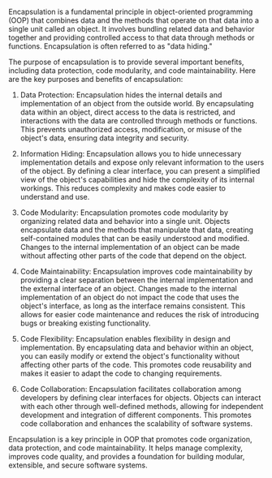 Encapsulation is a fundamental principle in object-oriented programming (OOP) that combines data and the methods that operate on that data into a single unit called an object. It involves bundling related data and behavior together and providing controlled access to that data through methods or functions. Encapsulation is often referred to as "data hiding."

The purpose of encapsulation is to provide several important benefits, including data protection, code modularity, and code maintainability. Here are the key purposes and benefits of encapsulation:

01. Data Protection: Encapsulation hides the internal details and implementation of an object from the outside world. By encapsulating data within an object, direct access to the data is restricted, and interactions with the data are controlled through methods or functions. This prevents unauthorized access, modification, or misuse of the object's data, ensuring data integrity and security.

02. Information Hiding: Encapsulation allows you to hide unnecessary implementation details and expose only relevant information to the users of the object. By defining a clear interface, you can present a simplified view of the object's capabilities and hide the complexity of its internal workings. This reduces complexity and makes code easier to understand and use.

03. Code Modularity: Encapsulation promotes code modularity by organizing related data and behavior into a single unit. Objects encapsulate data and the methods that manipulate that data, creating self-contained modules that can be easily understood and modified. Changes to the internal implementation of an object can be made without affecting other parts of the code that depend on the object.

04. Code Maintainability: Encapsulation improves code maintainability by providing a clear separation between the internal implementation and the external interface of an object. Changes made to the internal implementation of an object do not impact the code that uses the object's interface, as long as the interface remains consistent. This allows for easier code maintenance and reduces the risk of introducing bugs or breaking existing functionality.

05. Code Flexibility: Encapsulation enables flexibility in design and implementation. By encapsulating data and behavior within an object, you can easily modify or extend the object's functionality without affecting other parts of the code. This promotes code reusability and makes it easier to adapt the code to changing requirements.

06. Code Collaboration: Encapsulation facilitates collaboration among developers by defining clear interfaces for objects. Objects can interact with each other through well-defined methods, allowing for independent development and integration of different components. This promotes code collaboration and enhances the scalability of software systems.

Encapsulation is a key principle in OOP that promotes code organization, data protection, and code maintainability. It helps manage complexity, improves code quality, and provides a foundation for building modular, extensible, and secure software systems.